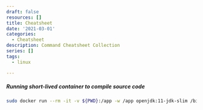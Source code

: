 ```yaml
---
draft: false
resources: []
title: Cheatsheet
date: '2021-03-01'
categories:
  - Cheatsheet
description: Command Cheatsheet Collection
series: []
tags:
  - linux

---
```


##### Running short-lived container to compile source code
```bash
sudo docker run --rm -it -v ${PWD}:/app -w /app openjdk:11-jdk-slim /bin/sh -c ./gradlew buildRun
```
